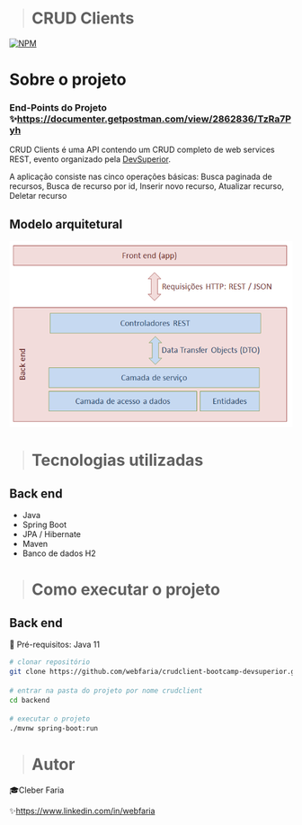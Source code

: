 > # CRUD Clients
[![NPM](https://img.shields.io/npm/l/react)](https://github.com/webfaria/projeto-sds3/blob/main/LICENSE)

# Sobre o projeto

### End-Points do Projeto ✨https://documenter.getpostman.com/view/2862836/TzRa7Pyh

CRUD Clients é uma API contendo um CRUD completo de web services REST, evento organizado pela [DevSuperior](https://devsuperior.com "Site da DevSuperior").

A aplicação consiste nas cinco operações básicas: Busca paginada de recursos, Busca de recurso por id, Inserir novo recurso, Atualizar recurso, Deletar recurso


## Modelo arquitetural
![Modelo Conceitual](https://github.com/devsuperior/bds-assets/blob/main/sds/camadas.png)

> # Tecnologias utilizadas
## Back end
- Java
- Spring Boot
- JPA / Hibernate
- Maven
- Banco de dados H2

> # Como executar o projeto

## Back end
🔸 Pré-requisitos: Java 11

```bash
# clonar repositório
git clone https://github.com/webfaria/crudclient-bootcamp-devsuperior.git

# entrar na pasta do projeto por nome crudclient
cd backend

# executar o projeto
./mvnw spring-boot:run
```

> # Autor

🎓Cleber Faria

✨https://www.linkedin.com/in/webfaria

